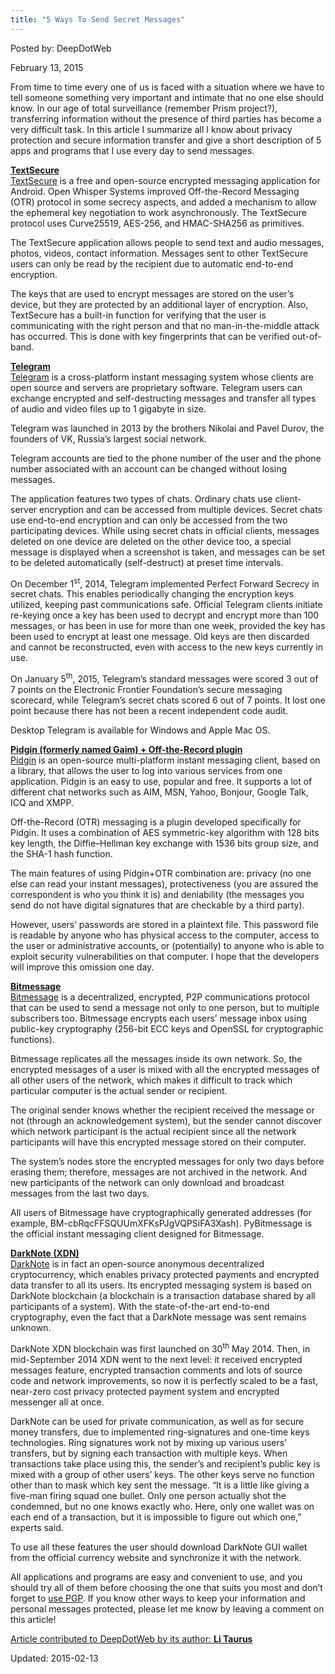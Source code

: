 ```yaml
---
title: "5 Ways To Send Secret Messages"
---
```



Posted by: DeepDotWeb 

<span>February 13, 2015</span>



<p>From time to time every one of us is faced with a situation where we have to tell someone something very important and intimate that no one else should know. In our age of total surveillance (remember Prism project?), transferring information without the presence of third parties has become a very difficult task. In this article I summarize all I know about privacy protection and secure information transfer and give a short description of 5 apps and programs that I use every day to send messages.</p>
<p><span style="text-decoration: underline;"><strong>TextSecure</strong></span><br />
<a href="https://whispersystems.org/" target="_blank">TextSecure</a> is a free and open-source encrypted messaging application for Android. Open Whisper Systems improved Off-the-Record Messaging (OTR) protocol in some secrecy aspects, and added a mechanism to allow the ephemeral key negotiation to work asynchronously. The TextSecure protocol uses Curve25519, AES-256, and HMAC-SHA256 as primitives.</p>
<p>The TextSecure application allows people to send text and audio messages, photos, videos, contact information. Messages sent to other TextSecure users can only be read by the recipient due to automatic end-to-end encryption.</p>
<p>The keys that are used to encrypt messages are stored on the user&#8217;s device, but they are protected by an additional layer of encryption. Also, TextSecure has a built-in function for verifying that the user is communicating with the right person and that no man-in-the-middle attack has occurred. This is done with key fingerprints that can be verified out-of-band.</p>
<p><span style="text-decoration: underline;"><strong>Telegram</strong></span><br />
<a href="https://telegram.org/" target="_blank">Telegram</a> is a cross-platform instant messaging system whose clients are open source and servers are proprietary software. Telegram users can exchange encrypted and self-destructing messages and transfer all types of audio and video files up to 1 gigabyte in size.</p>
<p>Telegram was launched in 2013 by the brothers Nikolai and Pavel Durov, the founders of VK, Russia&#8217;s largest social network.</p>
<p>Telegram accounts are tied to the phone number of the user and the phone number associated with an account can be changed without losing messages.</p>
<p>The application features two types of chats. Ordinary chats use client-server encryption and can be accessed from multiple devices. Secret chats use end-to-end encryption and can only be accessed from the two participating devices. While using secret chats in official clients, messages deleted on one device are deleted on the other device too, a special message is displayed when a screenshot is taken, and messages can be set to be deleted automatically (self-destruct) at preset time intervals.</p>
<p>On December 1<sup>st</sup>, 2014, Telegram implemented Perfect Forward Secrecy in secret chats. This enables periodically changing the encryption keys utilized, keeping past communications safe. Official Telegram clients initiate re-keying once a key has been used to decrypt and encrypt more than 100 messages, or has been in use for more than one week, provided the key has been used to encrypt at least one message. Old keys are then discarded and cannot be reconstructed, even with access to the new keys currently in use.</p>
<p>On January 5<sup>th</sup>, 2015, Telegram&#8217;s standard messages were scored 3 out of 7 points on the Electronic Frontier Foundation&#8217;s secure messaging scorecard, while Telegram&#8217;s secret chats scored 6 out of 7 points. It lost one point because there has not been a recent independent code audit.</p>
<p>Desktop Telegram is available for Windows and Apple Mac OS.</p>
<p><span style="text-decoration: underline;"> <strong>Pidgin (formerly named Gaim) + Off-the-Record plugin</strong></span><br />
<a href="https://www.pidgin.im/" target="_blank">Pidgin</a> is an open-source multi-platform instant messaging client, based on a library, that allows the user to log into various services from one application. Pidgin is an easy to use, popular and free. It supports a lot of different chat networks such as AIM, MSN, Yahoo, Bonjour, Google Talk, ICQ and XMPP.</p>
<p>Off-the-Record (OTR) messaging is a plugin developed specifically for Pidgin. It uses a combination of AES symmetric-key algorithm with 128 bits key length, the Diffie–Hellman key exchange with 1536 bits group size, and the SHA-1 hash function.</p>
<p>The main features of using Pidgin+OTR combination are: privacy (no one else can read your instant messages), protectiveness (you are assured the correspondent is who you think it is) and deniability (the messages you send do not have digital signatures that are checkable by a third party).</p>
<p>However, users’ passwords are stored in a plaintext file. This password file is readable by anyone who has physical access to the computer, access to the user or administrative accounts, or (potentially) to anyone who is able to exploit security vulnerabilities on that computer. I hope that the developers will improve this omission one day.</p>
<p><span style="text-decoration: underline;"><strong>Bitmessage</strong></span><br />
<a href="https://bitmessage.org" target="_blank">Bitmessage</a> is a decentralized, encrypted, P2P communications protocol that can be used to send a message not only to one person, but to multiple subscribers too. Bitmessage encrypts each users&#8217; message inbox using public-key cryptography (256-bit ECC keys and OpenSSL for cryptographic functions).</p>
<p>Bitmessage replicates all the messages inside its own network. So, the encrypted messages of a user is mixed with all the encrypted messages of all other users of the network, which makes it difficult to track which particular computer is the actual sender or recipient.</p>
<p>The original sender knows whether the recipient received the message or not (through an acknowledgement system), but the sender cannot discover which network participant is the actual recipient since all the network participants will have this encrypted message stored on their computer.</p>
<p>The system&#8217;s nodes store the encrypted messages for only two days before erasing them; therefore, messages are not archived in the network. And new participants of the network can only download and broadcast messages from the last two days.</p>
<p>All users of Bitmessage have cryptographically generated addresses (for example, BM-cbRqcFFSQUUmXFKsPJgVQPSiFA3Xash). PyBitmessage is the official instant messaging client designed for Bitmessage.</p>
<p><span style="text-decoration: underline;"> <strong>DarkNote (XDN)</strong></span><br />
<a href="http://darknote.cc/" target="_blank">DarkNote</a> is in fact an open-source anonymous decentralized cryptocurrency, which enables privacy protected payments and encrypted data transfer to all its users. Its encrypted messaging system is based on DarkNote blockchain (a blockchain is a transaction database shared by all participants of a system). With the state-of-the-art end-to-end cryptography, even the fact that a DarkNote message was sent remains unknown.</p>
<p>DarkNote XDN blockchain was first launched on 30<sup>th</sup> May 2014. Then, in mid-September 2014 XDN went to the next level: it received encrypted messages feature, encrypted transaction comments and lots of source code and network improvements, so now it is perfectly scaled to be a fast, near-zero cost privacy protected payment system and encrypted messenger all at once.</p>
<p>DarkNote can be used for private communication, as well as for secure money transfers, due to implemented ring-signatures and one-time keys technologies. Ring signatures work not by mixing up various users&#8217; transfers, but by signing each transaction with multiple keys. When transactions take place using this, the sender&#8217;s and recipient&#8217;s public key is mixed with a group of other users&#8217; keys. The other keys serve no function other than to mask which key sent the message. “It is a little like giving a five-man firing squad one bullet. Only one person actually shot the condemned, but no one knows exactly who. Here, only one wallet was on each end of a transaction, but it is impossible to figure out which one,&#8221; experts said.</p>
<p>To use all these features the user should download DarkNote GUI wallet from the official currency website and synchronize it with the network.</p>
<p>All applications and programs are easy and convenient to use, and you should try all of them before choosing the one that suits you most and don&#8217;t forget to <a href="/2013/11/11/pgp-tutorial-for-newbs-gpg4win/" target="_blank">use PGP</a>. If you know other ways to keep your information and personal messages protected, please let me know by leaving a comment on this article!</p>
<p><span style="text-decoration: underline;">Article contributed to DeepDotWeb by its author: <strong><span class="gI">Li Taurus</span></strong></span></p>

Updated: 2015-02-13